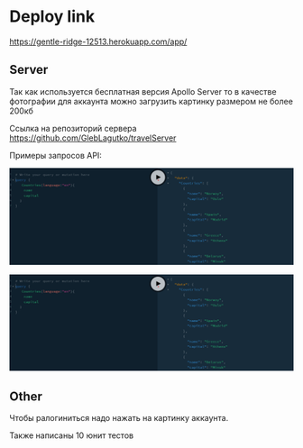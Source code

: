 # Deploy link

https://gentle-ridge-12513.herokuapp.com/app/

## Server

Так как используется бесплатная версия Apollo Server то в качестве фотографии для аккаунта можно загрузить картинку размером не более 200кб

Cсылка на репозиторий сервера https://github.com/GlebLagutko/travelServer

Примеры запросов API:

![image](./assets/images/read/first.png)


![image](./assets/images/read/first.png)

## Other

Чтобы ралогиниться надо нажать на картинку аккаунта.

Также написаны 10 юнит тестов
